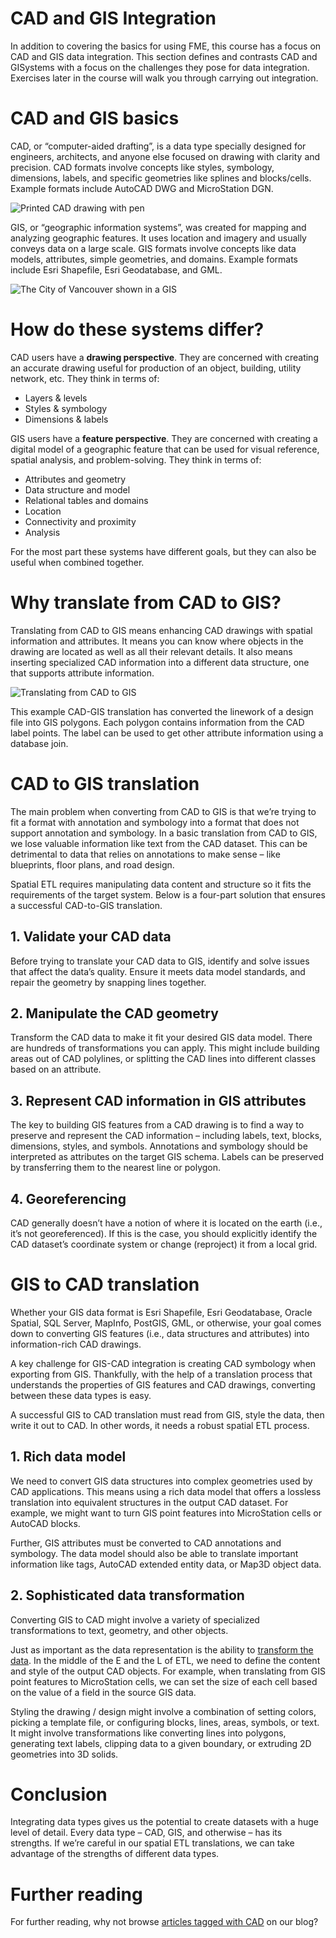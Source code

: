 # CAD and GIS Integration

In addition to covering the basics for using FME, this course has a focus on CAD and GIS data integration. This section defines and contrasts CAD and GISystems with a focus on the challenges they pose for data integration. Exercises later in the course will walk you through carrying out integration.

# CAD and GIS basics

CAD, or “computer-aided drafting”, is a data type specially designed for engineers, architects, and anyone else focused on drawing with clarity and precision. CAD formats involve concepts like styles, symbology, dimensions, labels, and specific geometries like splines and blocks/cells. Example formats include AutoCAD DWG and MicroStation DGN.

![Printed CAD drawing with pen](https://cdn.blog.safe.com/wp-content/uploads/2013/11/iStock_000027153488XSmall.jpg)

GIS, or “geographic information systems”, was created for mapping and analyzing geographic features. It uses location and imagery and usually conveys data on a large scale. GIS formats involve concepts like data models, attributes, simple geometries, and domains. Example formats include Esri Shapefile, Esri Geodatabase, and GML.

![The City of Vancouver shown in a GIS](https://cdn.blog.safe.com/wp-content/uploads/2013/11/gis.png)

# How do these systems differ?

CAD users have a **drawing perspective**. They are concerned with creating an accurate drawing useful for production of an object, building, utility network, etc. They think in terms of:
- Layers & levels
- Styles & symbology
- Dimensions & labels

GIS users have a **feature perspective**. They are concerned with creating a digital model of a geographic feature that can be used for visual reference, spatial analysis, and problem-solving. They think in terms of:
- Attributes and geometry
- Data structure and model
- Relational tables and domains
- Location
- Connectivity and proximity
- Analysis

For the most part these systems have different goals, but they can also be  useful when combined together.

# Why translate from CAD to GIS?

Translating from CAD to GIS means enhancing CAD drawings with spatial information and attributes. It means you can know where objects in the drawing are located as well as all their relevant details. It also means inserting specialized CAD information into a different data structure, one that supports attribute information.

![Translating from CAD to GIS](http://cdn.blog.safe.com/wp-content/uploads/2013/11/translation.png)

This example CAD-GIS translation has converted the linework of a design file into GIS polygons. Each polygon contains information from the CAD label points. The label can be used to get other attribute information using a database join.

# CAD to GIS translation

The main problem when converting from CAD to GIS is that we’re trying to fit a format with annotation and symbology into a format that does not support annotation and symbology. In a basic translation from CAD to GIS, we lose valuable information like text from the CAD dataset. This can be detrimental to data that relies on annotations to make sense – like blueprints, floor plans, and road design.

Spatial ETL requires manipulating data content and structure so it fits the requirements of the target system. Below is a four-part solution that ensures a successful CAD-to-GIS translation.

## 1. Validate your CAD data

Before trying to translate your CAD data to GIS, identify and solve issues that affect the data’s quality. Ensure it meets data model standards, and repair the geometry by snapping lines together.

## 2. Manipulate the CAD geometry

Transform the CAD data to make it fit your desired GIS data model. There are hundreds of transformations you can apply. This might include building areas out of CAD polylines, or splitting the CAD lines into different classes based on an attribute.

## 3. Represent CAD information in GIS attributes

The key to building GIS features from a CAD drawing is to find a way to preserve and represent the CAD information – including labels, text, blocks, dimensions, styles, and symbols. Annotations and symbology should be interpreted as attributes on the target GIS schema. Labels can be preserved by transferring them to the nearest line or polygon.

## 4. Georeferencing

CAD generally doesn’t have a notion of where it is located on the earth (i.e., it’s not georeferenced). If this is the case, you should explicitly identify the CAD dataset’s coordinate system or change (reproject) it from a local grid.

# GIS to CAD translation

Whether your GIS data format is Esri Shapefile, Esri Geodatabase, Oracle Spatial, SQL Server, MapInfo, PostGIS, GML, or otherwise, your goal comes down to converting GIS features (i.e., data structures and attributes) into information-rich CAD drawings.

A key challenge for GIS-CAD integration is creating CAD symbology when exporting from GIS. Thankfully, with the help of a translation process that understands the properties of GIS features and CAD drawings, converting between these data types is easy.

A successful GIS to CAD translation must read from GIS, style the data, then write it out to CAD. In other words, it needs a robust spatial ETL process.

## 1. Rich data model

We need to convert GIS data structures into complex geometries used by CAD applications. This means using a rich data model that offers a lossless translation into equivalent structures in the output CAD dataset. For example, we might want to turn GIS point features into MicroStation cells or AutoCAD blocks.

Further, GIS attributes must be converted to CAD annotations and symbology. The data model should also be able to translate important information like tags, AutoCAD extended entity data, or Map3D object data.

## 2. Sophisticated data transformation

Converting GIS to CAD might involve a variety of specialized transformations to text, geometry, and other objects.

Just as important as the data representation is the ability to [transform the data](http://www.safe.com/transformers). In the middle of the E and the L of ETL, we need to define the content and style of the output CAD objects. For example, when translating from GIS point features to MicroStation cells, we can set the size of each cell based on the value of a field in the source GIS data.

Styling the drawing / design might involve a combination of setting colors, picking a template file, or configuring blocks, lines, areas, symbols, or text. It might involve transformations like converting lines into polygons, generating text labels, clipping data to a given boundary, or extruding 2D geometries into 3D solids.

# Conclusion

Integrating data types gives us the potential to create datasets with a huge level of detail. Every data type – CAD, GIS, and otherwise – has its strengths. If we’re careful in our spatial ETL translations, we can take advantage of the strengths of different data types.

# Further reading

For further reading, why not browse [articles tagged with CAD](https://blog.safe.com/tag/cad/) on our blog?
